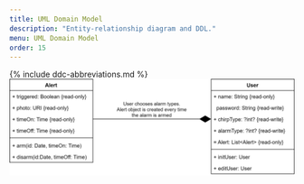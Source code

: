 ```yaml
---
title: UML Domain Model
description: "Entity-relationship diagram and DDL."
menu: UML Domain Model
order: 15
---
```


{% include ddc-abbreviations.md %}
[![UML Domain Model](img/uml.svg)](pdf/uml.pdf)
